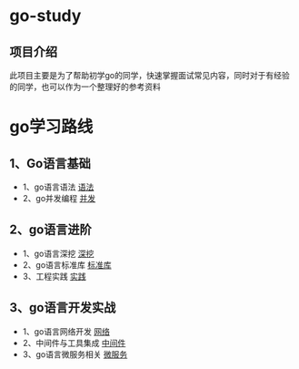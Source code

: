 # go-study
## 项目介绍
此项目主要是为了帮助初学go的同学，快速掌握面试常见内容，同时对于有经验的同学，也可以作为一个整理好的参考资料

# go学习路线
## 1、Go语言基础
- 1、go语言语法 [语法](go-basic/go-grammar.md)
- 2、go并发编程 [并发](go-basic/go-concurrency.md)

## 2、go语言进阶
- 1、go语言深挖 [深挖](go-advance/go-deepdive.md)
- 2、go语言标准库 [标准库](go-advance/go-standardlib.md)
- 3、工程实践 [实践](go-advance/go-engineering.md)

## 3、go语言开发实战
- 1、go语言网络开发 [网络](go-practice/go-webdev.md)
- 2、中间件与工具集成 [中间件](go-practice/go-middleware.md)
- 3、go语言微服务相关 [微服务](go-practice/go-microservice.md)